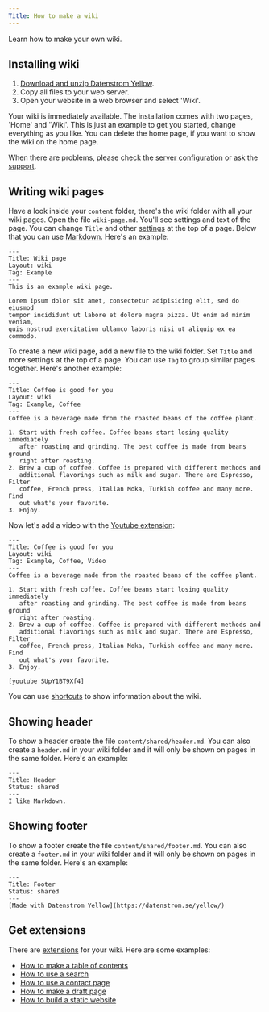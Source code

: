 ```yaml
---
Title: How to make a wiki
---
```

Learn how to make your own wiki.

## Installing wiki

1. [Download and unzip Datenstrom Yellow](https://github.com/datenstrom/yellow/archive/master.zip).
2. Copy all files to your web server.
3. Open your website in a web browser and select 'Wiki'.

Your wiki is immediately available. The installation comes with two pages, 'Home' and 'Wiki'. This is just an example to get you started, change everything as you like. You can delete the home page, if you want to show the wiki on the home page.

When there are problems, please check the [server configuration](server-configuration) or ask the [support](/help/).

## Writing wiki pages

Have a look inside your `content` folder, there's the wiki folder with all your wiki pages. Open the file `wiki-page.md`. You'll see settings and text of the page. You can change `Title` and other [settings](markdown-cheat-sheet#settings) at the top of a page. Below that you can use [Markdown](markdown-cheat-sheet). Here's an example:

```
---
Title: Wiki page
Layout: wiki
Tag: Example
---
This is an example wiki page. 

Lorem ipsum dolor sit amet, consectetur adipisicing elit, sed do eiusmod 
tempor incididunt ut labore et dolore magna pizza. Ut enim ad minim veniam, 
quis nostrud exercitation ullamco laboris nisi ut aliquip ex ea commodo. 
```

To create a new wiki page, add a new file to the wiki folder. Set `Title` and more settings at the top of a page. You can use `Tag` to group similar pages together. Here's another example:

```
---
Title: Coffee is good for you
Layout: wiki
Tag: Example, Coffee
---
Coffee is a beverage made from the roasted beans of the coffee plant.

1. Start with fresh coffee. Coffee beans start losing quality immediately 
   after roasting and grinding. The best coffee is made from beans ground 
   right after roasting. 
2. Brew a cup of coffee. Coffee is prepared with different methods and 
   additional flavorings such as milk and sugar. There are Espresso, Filter 
   coffee, French press, Italian Moka, Turkish coffee and many more. Find 
   out what's your favorite.
3. Enjoy.
```

Now let's add a video with the [Youtube extension](https://github.com/datenstrom/yellow-extensions/tree/master/features/youtube):

```
---
Title: Coffee is good for you
Layout: wiki
Tag: Example, Coffee, Video
---
Coffee is a beverage made from the roasted beans of the coffee plant.

1. Start with fresh coffee. Coffee beans start losing quality immediately 
   after roasting and grinding. The best coffee is made from beans ground 
   right after roasting. 
2. Brew a cup of coffee. Coffee is prepared with different methods and 
   additional flavorings such as milk and sugar. There are Espresso, Filter 
   coffee, French press, Italian Moka, Turkish coffee and many more. Find 
   out what's your favorite.
3. Enjoy.

[youtube SUpY1BT9Xf4]
```

You can use [shortcuts](https://github.com/datenstrom/yellow-extensions/tree/master/features/wiki#how-to-show-wiki-information) to show information about the wiki.

## Showing header

To show a header create the file `content/shared/header.md`. You can also create a `header.md` in your wiki folder and it will only be shown on pages in the same folder. Here's an example:

```
---
Title: Header
Status: shared
---
I like Markdown.
```

## Showing footer

To show a footer create the file `content/shared/footer.md`. You can also create a `footer.md` in your wiki folder and it will only be shown on pages in the same folder. Here's an example:

```
---
Title: Footer
Status: shared
---
[Made with Datenstrom Yellow](https://datenstrom.se/yellow/)
```

## Get extensions

There are [extensions](https://github.com/datenstrom/yellow-extensions) for your wiki. Here are some examples:

* [How to make a table of contents](https://github.com/datenstrom/yellow-extensions/tree/master/features/toc)
* [How to use a search](https://github.com/datenstrom/yellow-extensions/tree/master/features/search)
* [How to use a contact page](https://github.com/datenstrom/yellow-extensions/tree/master/features/contact)
* [How to make a draft page](https://github.com/datenstrom/yellow-extensions/tree/master/features/draft)
* [How to build a static website](https://github.com/datenstrom/yellow-extensions/tree/master/features/command)
